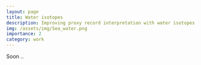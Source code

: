 ```yaml
---
layout: page
title: Water isotopes 
description: Improving proxy record interpretation with water isotopes modeling (ongoing) 
img: /assets/img/Sea_water.png
importance: 2
category: work
---
```


Soon ..
